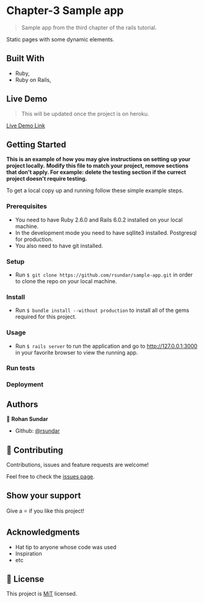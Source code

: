 # Chapter-3 Sample app

> Sample app from the third chapter of the rails tutorial.


Static pages with some dynamic elements.

## Built With

- Ruby,
- Ruby on Rails,

## Live Demo

> This will be updated once the project is on heroku.

[Live Demo Link](https://ancient-springs-06062.herokuapp.com)


## Getting Started

**This is an example of how you may give instructions on setting up your project locally.**
**Modify this file to match your project, remove sections that don't apply. For example: delete the testing section if the currect project doesn't require testing.**


To get a local copy up and running follow these simple example steps.

### Prerequisites

- You need to have Ruby 2.6.0 and Rails 6.0.2 installed on your local machine.
- In the development mode you need to have sqllite3 installed. Postgresql for production.
- You also need to have git installed.

### Setup

- Run `$ git clone https://github.com/rsundar/sample-app.git` in order to clone the repo on your local machine.

### Install

- Run `$ bundle install --without production` to install all of the gems required for this project.

### Usage

- Run `$ rails server` to run the application and go to http://127.0.0.1:3000 in your favorite browser to view the running app.

### Run tests

### Deployment



## Authors

👤 **Rohan Sundar**

- Github: [@rsundar](https://github.com/rsundar)


## 🤝 Contributing

Contributions, issues and feature requests are welcome!

Feel free to check the [issues page](issues/).

## Show your support

Give a ⭐️ if you like this project!

## Acknowledgments

- Hat tip to anyone whose code was used
- Inspiration
- etc

## 📝 License

This project is [MiT](lic.url) licensed.
